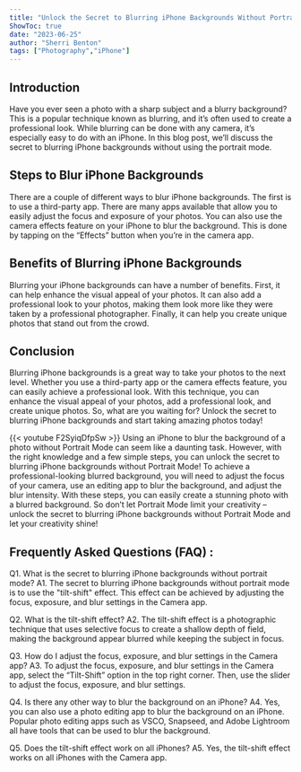 ```yaml
---
title: "Unlock the Secret to Blurring iPhone Backgrounds Without Portrait Mode!"
ShowToc: true 
date: "2023-06-25"
author: "Sherri Benton" 
tags: ["Photography","iPhone"]
---
```

## Introduction

Have you ever seen a photo with a sharp subject and a blurry background? This is a popular technique known as blurring, and it’s often used to create a professional look. While blurring can be done with any camera, it’s especially easy to do with an iPhone. In this blog post, we’ll discuss the secret to blurring iPhone backgrounds without using the portrait mode.

## Steps to Blur iPhone Backgrounds

There are a couple of different ways to blur iPhone backgrounds. The first is to use a third-party app. There are many apps available that allow you to easily adjust the focus and exposure of your photos. You can also use the camera effects feature on your iPhone to blur the background. This is done by tapping on the “Effects” button when you’re in the camera app.

## Benefits of Blurring iPhone Backgrounds

Blurring your iPhone backgrounds can have a number of benefits. First, it can help enhance the visual appeal of your photos. It can also add a professional look to your photos, making them look more like they were taken by a professional photographer. Finally, it can help you create unique photos that stand out from the crowd.

## Conclusion

Blurring iPhone backgrounds is a great way to take your photos to the next level. Whether you use a third-party app or the camera effects feature, you can easily achieve a professional look. With this technique, you can enhance the visual appeal of your photos, add a professional look, and create unique photos. So, what are you waiting for? Unlock the secret to blurring iPhone backgrounds and start taking amazing photos today!

{{< youtube F2SyiqDfpSw >}} 
Using an iPhone to blur the background of a photo without Portrait Mode can seem like a daunting task. However, with the right knowledge and a few simple steps, you can unlock the secret to blurring iPhone backgrounds without Portrait Mode! To achieve a professional-looking blurred background, you will need to adjust the focus of your camera, use an editing app to blur the background, and adjust the blur intensity. With these steps, you can easily create a stunning photo with a blurred background. So don’t let Portrait Mode limit your creativity – unlock the secret to blurring iPhone backgrounds without Portrait Mode and let your creativity shine!

## Frequently Asked Questions (FAQ) :
Q1. What is the secret to blurring iPhone backgrounds without portrait mode?
A1. The secret to blurring iPhone backgrounds without portrait mode is to use the "tilt-shift" effect. This effect can be achieved by adjusting the focus, exposure, and blur settings in the Camera app.

Q2. What is the tilt-shift effect?
A2. The tilt-shift effect is a photographic technique that uses selective focus to create a shallow depth of field, making the background appear blurred while keeping the subject in focus.

Q3. How do I adjust the focus, exposure, and blur settings in the Camera app?
A3. To adjust the focus, exposure, and blur settings in the Camera app, select the “Tilt-Shift” option in the top right corner. Then, use the slider to adjust the focus, exposure, and blur settings.

Q4. Is there any other way to blur the background on an iPhone?
A4. Yes, you can also use a photo editing app to blur the background on an iPhone. Popular photo editing apps such as VSCO, Snapseed, and Adobe Lightroom all have tools that can be used to blur the background.

Q5. Does the tilt-shift effect work on all iPhones?
A5. Yes, the tilt-shift effect works on all iPhones with the Camera app.


